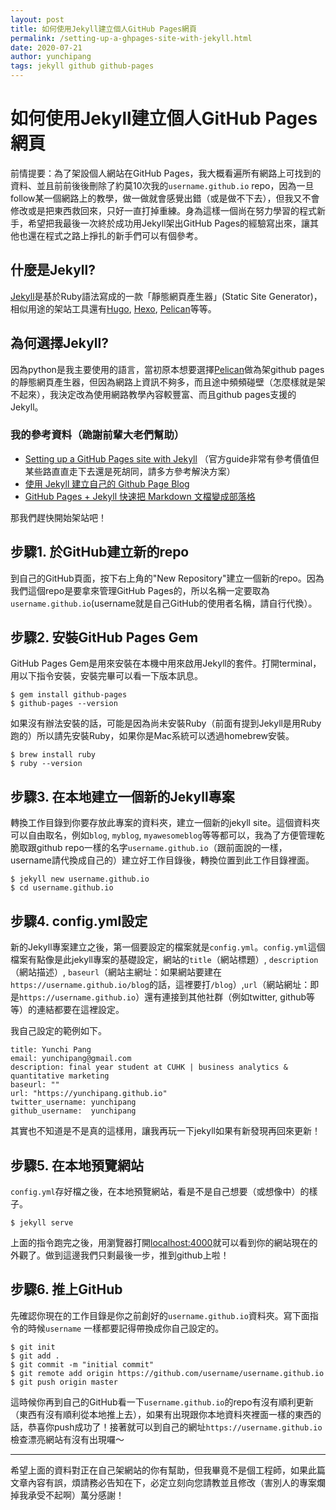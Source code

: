```yaml
---
layout: post
title: 如何使用Jekyll建立個人GitHub Pages網頁
permalink: /setting-up-a-ghpages-site-with-jekyll.html
date: 2020-07-21
author: yunchipang
tags: jekyll github github-pages
---
```

# 如何使用Jekyll建立個人GitHub Pages網頁

前情提要：為了架設個人網站在GitHub Pages，我大概看遍所有網路上可找到的資料、並且前前後後刪除了約莫10次我的`username.github.io` repo，因為一旦follow某一個網路上的教學，做一做就會感覺出錯（或是做不下去），但我又不會修改或是把東西救回來，只好一直打掉重練。身為這樣一個尚在努力學習的程式新手，希望把我最後一次終於成功用Jekyll架出GitHub Pages的經驗寫出來，讓其他也還在程式之路上掙扎的新手們可以有個參考。

## 什麼是Jekyll?
[Jekyll](https://jekyllrb.com/)是基於Ruby語法寫成的一款「靜態網頁產生器」(Static Site Generator)，相似用途的架站工具還有[Hugo](https://gohugo.io/), [Hexo](https://hexo.io/), [Pelican](https://blog.getpelican.com/)等等。

## 為何選擇Jekyll?
因為python是我主要使用的語言，當初原本想要選擇[Pelican](https://blog.getpelican.com/)做為架github pages的靜態網頁產生器，但因為網路上資訊不夠多，而且途中頻頻碰壁（怎麼樣就是架不起來），我決定改為使用網路教學內容較豐富、而且github pages支援的Jekyll。

### 我的參考資料（跪謝前輩大老們幫助）
-  [Setting up a GitHub Pages site with Jekyll](https://docs.github.com/en/github/working-with-github-pages/setting-up-a-github-pages-site-with-jekyll) （官方guide非常有參考價值但某些路直直走下去還是死胡同，請多方參考解決方案）
- [使用 Jekyll 建立自己的 Github Page Blog](https://nk910216.github.io/2017/02/05/HowToSetupBlog/)
- [GitHub Pages + Jekyll 快速把 Markdown 文檔變成部落格](https://fokayx.com/2015/05/14/GitHubPages-Jekyll.html)

那我們趕快開始架站吧！

## 步驟1. 於GitHub建立新的repo
到自己的GitHub頁面，按下右上角的"New Repository"建立一個新的repo。因為我們這個repo是要拿來管理GitHub Pages的，所以名稱一定要取為`username.github.io`(username就是自己GitHub的使用者名稱，請自行代換）。

## 步驟2. 安裝GitHub Pages Gem
GitHub Pages Gem是用來安裝在本機中用來啟用Jekyll的套件。打開terminal，用以下指令安裝，安裝完畢可以看一下版本訊息。

	$ gem install github-pages
	$ github-pages --version

如果沒有辦法安裝的話，可能是因為尚未安裝Ruby（前面有提到Jekyll是用Ruby跑的）所以請先安裝Ruby，如果你是Mac系統可以透過homebrew安裝。

    $ brew install ruby
    $ ruby --version

## 步驟3. 在本地建立一個新的Jekyll專案
轉換工作目錄到你要存放此專案的資料夾，建立一個新的jekyll site。這個資料夾可以自由取名，例如`blog`, `myblog`, `myawesomeblog`等等都可以，我為了方便管理乾脆取跟github repo一樣的名字`username.github.io`（跟前面說的一樣，username請代換成自己的）建立好工作目錄後，轉換位置到此工作目錄裡面。

	$ jekyll new username.github.io
	$ cd username.github.io

## 步驟4. config.yml設定
新的Jekyll專案建立之後，第一個要設定的檔案就是`config.yml`。`config.yml`這個檔案有點像是此jekyll專案的基礎設定，網站的`title`（網站標題）, `description`（網站描述）, `baseurl`（網站主網址：如果網站要建在`https://username.github.io/blog`的話，這裡要打`/blog`）,`url`（網站網址：即是`https://username.github.io`）還有連接到其他社群（例如twitter, github等等）的連結都要在這裡設定。

我自己設定的範例如下。

	title: Yunchi Pang
	email: yunchipang@gmail.com
	description: final year student at CUHK | business analytics & quantitative marketing
	baseurl: ""
	url: "https://yunchipang.github.io"
	twitter_username: yunchipang
	github_username:  yunchipang

其實也不知道是不是真的這樣用，讓我再玩一下jekyll如果有新發現再回來更新！

## 步驟5. 在本地預覽網站
`config.yml`存好檔之後，在本地預覽網站，看是不是自己想要（或想像中）的樣子。

	$ jekyll serve

上面的指令跑完之後，用瀏覽器打開[localhost:4000](https://localhost:4000)就可以看到你的網站現在的外觀了。做到這邊我們只剩最後一步，推到github上啦！

## 步驟6. 推上GitHub
先確認你現在的工作目錄是你之前創好的`username.github.io`資料夾。寫下面指令的時候`username` 一樣都要記得帶換成你自己設定的。

	$ git init
	$ git add .
	$ git commit -m "initial commit"
	$ git remote add origin https://github.com/username/username.github.io
	$ git push origin master

這時候你再到自己的GitHub看一下`username.github.io`的repo有沒有順利更新（東西有沒有順利從本地推上去），如果有出現跟你本地資料夾裡面一樣的東西的話，恭喜你push成功了！接著就可以到自己的網址`https://username.github.io`檢查漂亮網站有沒有出現囉～
***
希望上面的資料對正在自己架網站的你有幫助，但我畢竟不是個工程師，如果此篇文章內容有誤，煩請務必告知在下，必定立刻向您請教並且修改（害別人的專案爛掉我承受不起啊）萬分感謝！

